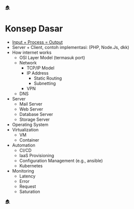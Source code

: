 [🏠](../README.md)

# Konsep Dasar

- [Input + Process = Output](input-process-output/README.md)
- Server + Client, contoh implementasi: (PHP, Node.Js, dkk)
- How internet works
    - OSI Layer Model (termasuk port)
    - Network
        - TCP/IP Model
        - IP Address 
            - Static Routing
            - Subnetting
        - VPN
    - DNS
- Server
    - Mail Server
    - Web Server
    - Database Server
    - Storage Server
- Operating System
- Virtualization
    - VM
    - Container
- Automation
    - CI/CD
    - IaaS Provisioning
    - Configuration Management (e.g., ansible)
    - Kubernetes
- Monitoring
    - Latency
    - Error
    - Request
    - Saturation

[🏠](../README.md)
